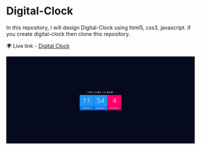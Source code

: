 # Digital-Clock
In this repository, I will design Digital-Clock using html5, css3, javascript. if you create digital-clock then clone this repository.

🌍 Live link - [Digital Clock](https://sujon-ahmed.github.io/Digital-Clock/)

![Screenshot Example](Capture.PNG)
